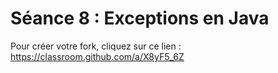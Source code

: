 # Séance 8 : Exceptions en Java
Pour créer votre fork, cliquez sur ce lien : https://classroom.github.com/a/X8yF5_6Z
